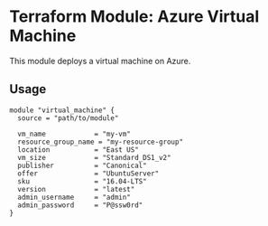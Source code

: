 # Terraform Module: Azure Virtual Machine

This module deploys a virtual machine on Azure.

## Usage

```hcl
module "virtual_machine" {
  source = "path/to/module"

  vm_name            = "my-vm"
  resource_group_name = "my-resource-group"
  location           = "East US"
  vm_size            = "Standard_DS1_v2"
  publisher          = "Canonical"
  offer              = "UbuntuServer"
  sku                = "16.04-LTS"
  version            = "latest"
  admin_username     = "admin"
  admin_password     = "P@ssw0rd"
}
```
